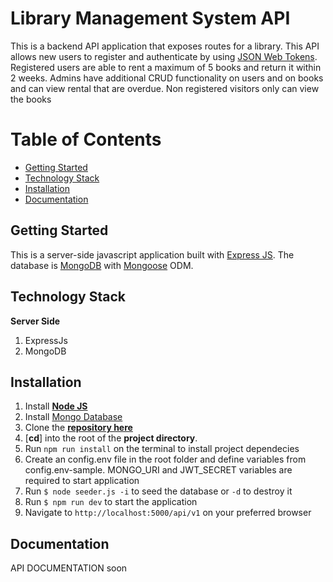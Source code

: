 # Library Management System API

This is a backend API application that exposes routes for a library. This API allows new users to register and authenticate by using [JSON Web Tokens](https://jwt.io/).
Registered users are able to rent a maximum of 5 books and return it within 2 weeks.
Admins have additional CRUD functionality on users and on books and can view rental that are overdue.
Non registered visitors only can view the books

# Table of Contents

- [Getting Started](#getting-started)
- [Technology Stack](#technology-stack)
- [Installation](#installation)
- [Documentation](#documentation)

## Getting Started

This is a server-side javascript application built with [Express JS](https://expressjs.com/). The database is [MongoDB](https://www.mongodb.com/) with [Mongoose](https://www.mongoose.com/) ODM.

## Technology Stack

**Server Side**

1. ExpressJs
2. MongoDB

## Installation

1. Install [**Node JS**](https://nodejs.org/en/)
2. Install [Mongo Database](https://docs.mongodb.com/compass/master/install/)
3. Clone the [**repository here**](https://github.com/Atcsy/BookLibraryAPI.git)
4. [**cd**] into the root of the **project directory**.
5. Run `npm run install` on the terminal to install project dependecies
6. Create an config.env file in the root folder and define variables from config.env-sample. MONGO_URI and JWT_SECRET variables are required to start application
7. Run `$ node seeder.js -i` to seed the database or `-d` to destroy it
8. Run `$ npm run dev` to start the application
9. Navigate to `http://localhost:5000/api/v1` on your preferred browser

## Documentation

API DOCUMENTATION
soon
